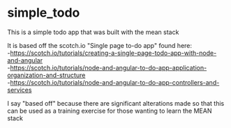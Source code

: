 # simple_todo
This is a simple todo app that was built with the mean stack

It is based off the scotch.io "Single page to-do app" found here:  
 -https://scotch.io/tutorials/creating-a-single-page-todo-app-with-node-and-angular  
 -https://scotch.io/tutorials/node-and-angular-to-do-app-application-organization-and-structure  
 -https://scotch.io/tutorials/node-and-angular-to-do-app-controllers-and-services  

I say "based off" because there are significant alterations made so that this can be used as a training exercise for those wanting to learn the MEAN stack

